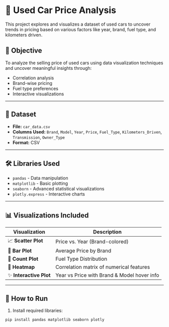 # 🚗 Used Car Price Analysis

This project explores and visualizes a dataset of used cars to uncover trends in pricing based on various factors like year, brand, fuel type, and kilometers driven.

## 📌 Objective

To analyze the selling price of used cars using data visualization techniques and uncover meaningful insights through:
- Correlation analysis
- Brand-wise pricing
- Fuel type preferences
- Interactive visualizations

---

## 📂 Dataset

- **File:** `car_data.csv`
- **Columns Used:** `Brand`, `Model`, `Year`, `Price`, `Fuel_Type`, `Kilometers_Driven`, `Transmission`, `Owner_Type`
- **Format:** CSV

---

## 🛠️ Libraries Used

- `pandas` - Data manipulation
- `matplotlib` - Basic plotting
- `seaborn` - Advanced statistical visualizations
- `plotly.express` - Interactive charts

---

## 📊 Visualizations Included

| Visualization | Description |
|---------------|-------------|
| 📈 **Scatter Plot** | Price vs. Year (Brand-colored) |
| 🔢 **Bar Plot** | Average Price by Brand |
| 🧪 **Count Plot** | Fuel Type Distribution |
| 🧊 **Heatmap** | Correlation matrix of numerical features |
| ✨ **Interactive Plot** | Year vs Price with Brand & Model hover info |

---

## 🧾 How to Run

1. Install required libraries:

```bash
pip install pandas matplotlib seaborn plotly
